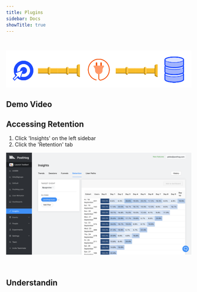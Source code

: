 ```yaml
---
title: Plugins
sidebar: Docs
showTitle: true
---
```

<br>

![Plugins Pipeline](../../images/features/plugins/plugins-pipeline.png)


## Demo Video


## Accessing Retention


1. Click 'Insights' on the left sidebar
2. Click the 'Retention' tab

![Retention Page](../../images/features/retention/retention-page.png)

<br />


## Understandin